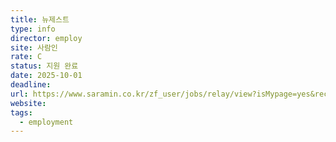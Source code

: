 ```yaml
---
title: 뉴제스트
type: info
director: employ
site: 사람인
rate: C
status: 지원 완료
date: 2025-10-01
deadline:
url: https://www.saramin.co.kr/zf_user/jobs/relay/view?isMypage=yes&rec_idx=51916091&recommend_ids=eJxNj8ERw0AIA6vJHwRC3NuFuP8uchlPDj8XgYTovdgZd7t%2FdNFXOoob8SAMHLWtAR81CKyN9mCZKw52IDS3amZrrJYi8MrNBEf1LLNjVXvePkHo7Jw3CK2x6vTl9coFpXPL3TD4R8v0Ch0rCYk6y6J2qR9%2BATGMP%2Fg%3D&view_type=quick_complete&gz=1&t_ref_scnid=811&t_ref_content=SRI_050_APPLY-Q_AVA_RCT&t_ref=complete_layer&referNonce=4225d8c7044e9ce57ceb&relayNonce=64f48d564160a1591e8f&immediately_apply_layer_open=n#seq=0
website:
tags:
  - employment
---
```







